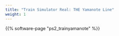```yaml
---
title: "Train Simulator Real: THE Yamanote Line"
weight: 1
---
```


{{% software-page "ps2_trainyamanote" %}}
